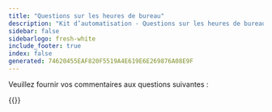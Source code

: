 ```yaml
---
title: "Questions sur les heures de bureau"
description: "Kit d’automatisation - Questions sur les heures de bureau"
sidebar: false
sidebarlogo: fresh-white
include_footer: true
index: false
generated: 74620455EAF820F5519A4E619E6E269876A08E9F
---
```


Veuillez fournir vos commentaires aux questions suivantes :

{{<questions showNavigationButtons="false" locale="fr">}}
